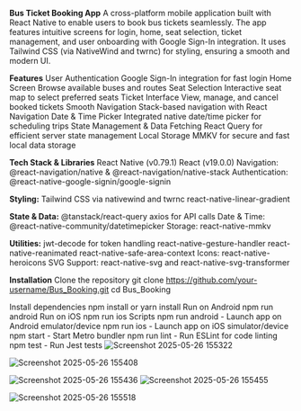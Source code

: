 **Bus Ticket Booking App**
A cross-platform mobile application built with React Native to enable users to book bus tickets seamlessly. 
The app features intuitive screens for login, home, seat selection, ticket management, and user onboarding with Google Sign-In integration. It uses Tailwind CSS (via NativeWind and twrnc) for styling, ensuring a smooth and modern UI.

**Features**
User Authentication
Google Sign-In integration for fast login
Home Screen
Browse available buses and routes
Seat Selection
Interactive seat map to select preferred seats
Ticket Interface
View, manage, and cancel booked tickets
Smooth Navigation
Stack-based navigation with React Navigation
Date & Time Picker
Integrated native date/time picker for scheduling trips
State Management & Data Fetching
React Query for efficient server state management
Local Storage
MMKV for secure and fast local data storage


**Tech Stack & Libraries**
React Native (v0.79.1)
React (v19.0.0)
Navigation: @react-navigation/native & @react-navigation/native-stack
Authentication: @react-native-google-signin/google-signin

**Styling:**
Tailwind CSS via nativewind and twrnc
react-native-linear-gradient

**State & Data:**
@tanstack/react-query
axios for API calls
Date & Time: @react-native-community/datetimepicker
Storage: react-native-mmkv

**Utilities:**
jwt-decode for token handling
react-native-gesture-handler
react-native-reanimated
react-native-safe-area-context
Icons: react-native-heroicons
SVG Support: react-native-svg and react-native-svg-transformer

**Installation**
Clone the repository
git clone https://github.com/your-username/Bus_Booking.git
cd Bus_Booking

Install dependencies
npm install
or
yarn install
Run on Android
npm run android
Run on iOS
npm run ios
Scripts
npm run android - Launch app on Android emulator/device
npm run ios - Launch app on iOS simulator/device
npm start - Start Metro bundler
npm run lint - Run ESLint for code linting
npm test - Run Jest tests
![Screenshot 2025-05-26 155322](https://github.com/user-attachments/assets/ec1ff194-d09b-47a1-aacb-1ef30c12fa45)

![Screenshot 2025-05-26 155408](https://github.com/user-attachments/assets/29fdf34c-1b75-4f27-b815-c1b48e26c5ee)

![Screenshot 2025-05-26 155436](https://github.com/user-attachments/assets/a1b7d2da-acf1-4907-aebb-85aa8cca0e4c)
![Screenshot 2025-05-26 155455](https://github.com/user-attachments/assets/a36f4c96-0988-48c3-acf3-535c8d407440)

![Screenshot 2025-05-26 155518](https://github.com/user-attachments/assets/c51ba188-afb2-4809-9a8f-485278f5c8ad)


